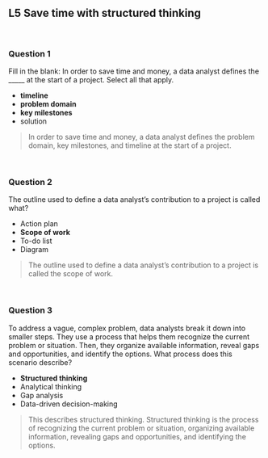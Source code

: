 ## L5 Save time with structured thinking

&nbsp;

### Question 1

Fill in the blank: In order to save time and money, a data analyst defines the _____ at the start of a project. Select all that apply.

* **timeline**
* **problem domain**
* **key milestones**
* solution

> In order to save time and money, a data analyst defines the problem domain, key milestones, and timeline at the start of a project. 

&nbsp;

### Question 2

The outline used to define a data analyst’s contribution to a project is called what?

* Action plan
* **Scope of work**
* To-do list
* Diagram

> The outline used to define a data analyst’s contribution to a project is called the scope of work.

&nbsp;

### Question 3

To address a vague, complex problem, data analysts break it down into smaller steps. They use a process that helps them recognize the current problem or situation. Then, they organize available information, reveal gaps and opportunities, and identify the options. What process does this scenario describe?

* **Structured thinking**
* Analytical thinking
* Gap analysis
* Data-driven decision-making

> This describes structured thinking. Structured thinking is the process of recognizing the current problem or situation, organizing available information, revealing gaps and opportunities, and identifying the options. 
